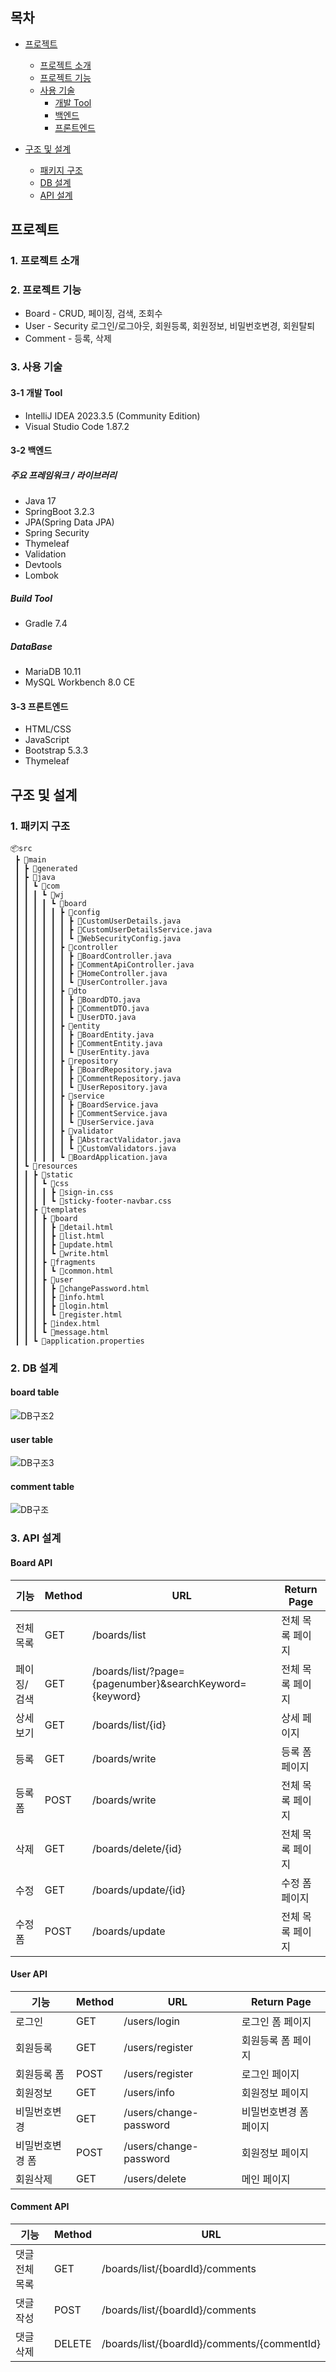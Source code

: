 ## 목차
- [프로젝트](#프로젝트)
  - [프로젝트 소개](#1-프로젝트-소개)    
  - [프로젝트 기능](#2-프로젝트-기능)    
  - [사용 기술](#3-사용-기술)
     - [개발 Tool](#3-1-개발-tool)
     - [백엔드](#3-2-백엔드)
     - [프론트엔드](#3-3-프론트엔드)

- [구조 및 설계](#구조-및-설계)
  - [패키지 구조](#1-패키지-구조)
  - [DB 설계](#2-db-설계)
  - [API 설계](#3-api-설계)


## 프로젝트
### 1. 프로젝트 소개

### 2. 프로젝트 기능
- Board - CRUD, 페이징, 검색, 조회수
- User - Security 로그인/로그아웃, 회원등록, 회원정보, 비밀번호변경, 회원탈퇴
- Comment - 등록, 삭제

### 3. 사용 기술

#### 3-1 개발 Tool
- IntelliJ IDEA 2023.3.5 (Community Edition)
- Visual Studio Code 1.87.2

#### 3-2 백엔드

##### 주요 프레임워크 / 라이브러리
- Java 17
- SpringBoot 3.2.3
- JPA(Spring Data JPA)
- Spring Security
- Thymeleaf
- Validation
- Devtools
- Lombok
  
##### Build Tool
- Gradle 7.4

##### DataBase
- MariaDB 10.11
- MySQL Workbench 8.0 CE

#### 3-3 프론트엔드
- HTML/CSS
- JavaScript
- Bootstrap 5.3.3
- Thymeleaf

## 구조 및 설계   
   
### 1. 패키지 구조
```
📦src
 ┣ 📂main
 ┃ ┣ 📂generated
 ┃ ┣ 📂java
 ┃ ┃ ┗ 📂com
 ┃ ┃ ┃ ┗ 📂wj
 ┃ ┃ ┃ ┃ ┗ 📂board
 ┃ ┃ ┃ ┃ ┃ ┣ 📂config
 ┃ ┃ ┃ ┃ ┃ ┃ ┣ 📜CustomUserDetails.java
 ┃ ┃ ┃ ┃ ┃ ┃ ┣ 📜CustomUserDetailsService.java
 ┃ ┃ ┃ ┃ ┃ ┃ ┗ 📜WebSecurityConfig.java
 ┃ ┃ ┃ ┃ ┃ ┣ 📂controller
 ┃ ┃ ┃ ┃ ┃ ┃ ┣ 📜BoardController.java
 ┃ ┃ ┃ ┃ ┃ ┃ ┣ 📜CommentApiController.java
 ┃ ┃ ┃ ┃ ┃ ┃ ┣ 📜HomeController.java
 ┃ ┃ ┃ ┃ ┃ ┃ ┗ 📜UserController.java
 ┃ ┃ ┃ ┃ ┃ ┣ 📂dto
 ┃ ┃ ┃ ┃ ┃ ┃ ┣ 📜BoardDTO.java
 ┃ ┃ ┃ ┃ ┃ ┃ ┣ 📜CommentDTO.java
 ┃ ┃ ┃ ┃ ┃ ┃ ┗ 📜UserDTO.java
 ┃ ┃ ┃ ┃ ┃ ┣ 📂entity
 ┃ ┃ ┃ ┃ ┃ ┃ ┣ 📜BoardEntity.java
 ┃ ┃ ┃ ┃ ┃ ┃ ┣ 📜CommentEntity.java
 ┃ ┃ ┃ ┃ ┃ ┃ ┗ 📜UserEntity.java
 ┃ ┃ ┃ ┃ ┃ ┣ 📂repository
 ┃ ┃ ┃ ┃ ┃ ┃ ┣ 📜BoardRepository.java
 ┃ ┃ ┃ ┃ ┃ ┃ ┣ 📜CommentRepository.java
 ┃ ┃ ┃ ┃ ┃ ┃ ┗ 📜UserRepository.java
 ┃ ┃ ┃ ┃ ┃ ┣ 📂service
 ┃ ┃ ┃ ┃ ┃ ┃ ┣ 📜BoardService.java
 ┃ ┃ ┃ ┃ ┃ ┃ ┣ 📜CommentService.java
 ┃ ┃ ┃ ┃ ┃ ┃ ┗ 📜UserService.java
 ┃ ┃ ┃ ┃ ┃ ┣ 📂validator
 ┃ ┃ ┃ ┃ ┃ ┃ ┣ 📜AbstractValidator.java
 ┃ ┃ ┃ ┃ ┃ ┃ ┗ 📜CustomValidators.java
 ┃ ┃ ┃ ┃ ┃ ┗ 📜BoardApplication.java
 ┃ ┗ 📂resources
 ┃ ┃ ┣ 📂static
 ┃ ┃ ┃ ┗ 📂css
 ┃ ┃ ┃ ┃ ┣ 📜sign-in.css
 ┃ ┃ ┃ ┃ ┗ 📜sticky-footer-navbar.css
 ┃ ┃ ┣ 📂templates
 ┃ ┃ ┃ ┣ 📂board
 ┃ ┃ ┃ ┃ ┣ 📜detail.html
 ┃ ┃ ┃ ┃ ┣ 📜list.html
 ┃ ┃ ┃ ┃ ┣ 📜update.html
 ┃ ┃ ┃ ┃ ┗ 📜write.html
 ┃ ┃ ┃ ┣ 📂fragments
 ┃ ┃ ┃ ┃ ┗ 📜common.html
 ┃ ┃ ┃ ┣ 📂user
 ┃ ┃ ┃ ┃ ┣ 📜changePassword.html
 ┃ ┃ ┃ ┃ ┣ 📜info.html
 ┃ ┃ ┃ ┃ ┣ 📜login.html
 ┃ ┃ ┃ ┃ ┗ 📜register.html
 ┃ ┃ ┃ ┣ 📜index.html
 ┃ ┃ ┃ ┗ 📜message.html
 ┃ ┃ ┗ 📜application.properties
```

### 2. DB 설계
#### board table
![DB구조2](https://github.com/zwanz94/BoardProject/assets/141385082/acb30d1d-152d-4fea-945b-9013a7e88f5a)
#### user table
![DB구조3](https://github.com/zwanz94/BoardProject/assets/141385082/db0b0fd9-a084-4530-8e24-09a12d30b73f)
#### comment table
![DB구조](https://github.com/zwanz94/BoardProject/assets/141385082/d562f041-dd0f-4eb2-9ed1-36a02c87275e)

### 3. API 설계
#### Board API
|**기능**|**Method**|**URL**|**Return Page**|
|------|---|---|---|
|전체 목록|GET|/boards/list|전체 목록 페이지|
|페이징/검색|GET|/boards/list/?page={pagenumber}&searchKeyword={keyword}|전체 목록 페이지|
|상세 보기|GET|/boards/list/{id}|상세 페이지|
|등록|GET|/boards/write|등록 폼 페이지|
|등록 폼|POST|/boards/write|전체 목록 페이지|
|삭제|GET|/boards/delete/{id}|전체 목록 페이지|
|수정|GET|/boards/update/{id}|수정 폼 페이지|
|수정 폼|POST|/boards/update|전체 목록 페이지|

#### User API
|**기능**|**Method**|**URL**|**Return Page**|
|------|---|---|---|
|로그인|GET|/users/login|로그인 폼 페이지|
|회원등록|GET|/users/register|회원등록 폼 페이지|
|회원등록 폼|POST|/users/register|로그인 페이지|
|회원정보|GET|/users/info|회원정보 페이지|
|비밀번호변경|GET|/users/change-password|비밀번호변경 폼 페이지|
|비밀번호변경 폼|POST|/users/change-password|회원정보 페이지|
|회원삭제|GET|/users/delete|메인 페이지|

#### Comment API
|**기능**|**Method**|**URL**|
|------|---|---|
|댓글 전체 목록|GET|/boards/list/{boardId}/comments|
|댓글 작성|POST|/boards/list/{boardId}/comments|
|댓글 삭제|DELETE|/boards/list/{boardId}/comments/{commentId}|


